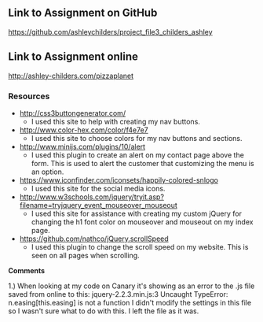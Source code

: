 ## Link to Assignment on GitHub
https://github.com/ashleychilders/project_file3_childers_ashley

## Link to Assignment online
http://ashley-childers.com/pizzaplanet

### Resources

-  http://css3buttongenerator.com/
	- I used this site to help with creating my nav buttons.
- http://www.color-hex.com/color/f4e7e7
    - I used this site to choose colors for my nav buttons and sections.
- http://www.minijs.com/plugins/10/alert
    - I used this plugin to create an alert on my contact page above the form. This is used to alert the customer that customizing the menu is an option.
- https://www.iconfinder.com/iconsets/happily-colored-snlogo
	- I used this site for the social media icons.
- http://www.w3schools.com/jquery/tryit.asp?filename=tryjquery_event_mouseover_mouseout
    - I used this site for assistance with creating my custom jQuery for changing the h1 font color on mouseover and mouseout on my index page.
- https://github.com/nathco/jQuery.scrollSpeed
    - I used this plugin to change the scroll speed on my website. This is seen on all pages when scrolling.


**Comments**

1.) When looking at my code on Canary it's showing as an error to the .js file saved from online to this:
jquery-2.2.3.min.js:3 Uncaught TypeError: n.easing[this.easing] is not a function
I didn't modify the settings in this file so I wasn't sure what to do with this. I left the file as it was.
